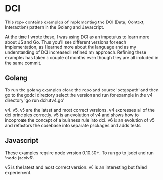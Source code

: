 # DCI

This repo contains examples of implementing the DCI (Data, Context,
Interaction) pattern in the Golang and Javascript.

At the time I wrote these, I was using DCI as an impetutus to learn more about
JS and Go. Thus you'll see different versions for each implementation, as I
learned more about the language and as my understanding of DCI increased I
refined my approach. Refining these examples has taken a couple of months even
though they are all included in the same commit.

## Golang
To run the golang examples clone the repo and source 'setgopath' and then go
to the godci directory select the version and run for example in the v4
directory 'go run dcitutv4.go'

v4, v5, v6 are the latest and most correct versions. v4 expresses all of the dci
principles correctly. v5 is an evolution of v4 and shows how to incoproate the
concept of a buisness rule into dci. v6 is an evolution of v5 and refactors the
codebase into separate packages and adds tests.

## Javascript
These examples require node version 0.10.30+. To run go to jsdci and run 'node
jsdciv5'.

v5 is the latest and most correct version.  v6 is an interesting but failed
experiement.


